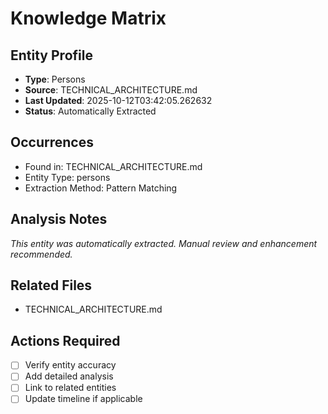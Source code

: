 # Knowledge Matrix

## Entity Profile
- **Type**: Persons
- **Source**: TECHNICAL_ARCHITECTURE.md
- **Last Updated**: 2025-10-12T03:42:05.262632
- **Status**: Automatically Extracted

## Occurrences
- Found in: TECHNICAL_ARCHITECTURE.md
- Entity Type: persons
- Extraction Method: Pattern Matching

## Analysis Notes
*This entity was automatically extracted. Manual review and enhancement recommended.*

## Related Files
- TECHNICAL_ARCHITECTURE.md

## Actions Required
- [ ] Verify entity accuracy
- [ ] Add detailed analysis
- [ ] Link to related entities
- [ ] Update timeline if applicable
